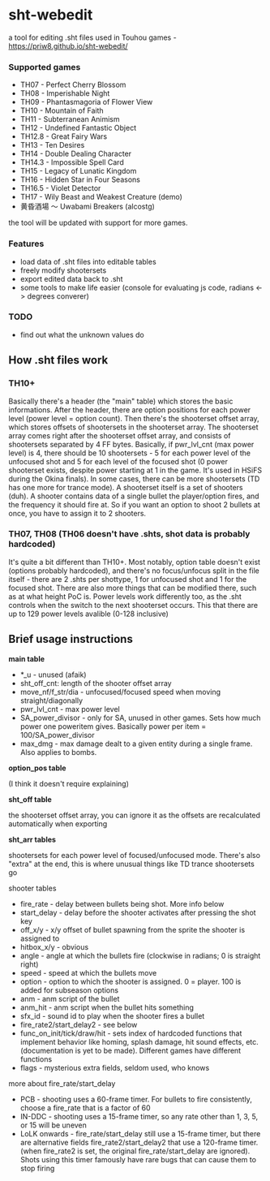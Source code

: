 ﻿# sht-webedit
a tool for editing .sht files used in Touhou games - https://priw8.github.io/sht-webedit/

### Supported games
- TH07 - Perfect Cherry Blossom
- TH08 - Imperishable Night
- TH09 - Phantasmagoria of Flower View
- TH10 - Mountain of Faith
- TH11 - Subterranean Animism
- TH12 - Undefined Fantastic Object
- TH12.8 - Great Fairy Wars
- TH13 - Ten Desires
- TH14 - Double Dealing Character
- TH14.3 - Impossible Spell Card
- TH15 - Legacy of Lunatic Kingdom
- TH16 - Hidden Star in Four Seasons
- TH16.5 - Violet Detector
- TH17 - Wily Beast and Weakest Creature (demo)
- 黄昏酒場 ～ Uwabami Breakers (alcostg)

the tool will be updated with support for more games.

### Features
- load data of .sht files into editable tables
- freely modify shootersets
- export edited data back to .sht
- some tools to make life easier (console for evaluating js code, radians <-> degrees converer)

### TODO
- find out what the unknown values do

## How .sht files work
### TH10+
Basically there's a header (the "main" table) which stores the basic informations. After the header, there are option positions for each power level (power level = option count). Then there's the shooterset offset array, which stores offsets of shootersets in the shooterset array. The shooterset array comes right after the shooterset offset array, and consists of shootersets separated by 4 FF bytes. Basically, if pwr_lvl_cnt (max power level) is 4, there should be 10 shootersets - 5 for each power level of the unfocused shot and 5 for each level of the focused shot (0 power shooterset exists, despite power starting at 1 in the game. It's used in HSiFS during the Okina finals). In some cases, there can be more shootersets (TD has one more for trance mode). A shooterset itself is a set of shooters (duh). A shooter contains data of a single bullet the player/option fires, and the frequency it should fire at. So if you want an option to shoot 2 bullets at once, you have to assign it to 2 shooters.

### TH07, TH08 (TH06 doesn't have .shts, shot data is probably hardcoded)
It's quite a bit different than TH10+. Most notably, option table doesn't exist (options probably hardcoded), and there's no focus/unfocus split in the file itself - there are 2 .shts per shottype, 1 for unfocused shot and 1 for the focused shot. There are also more things that can be modified there, such as at what height PoC is. Power levels work differently too, as the .sht controls when the switch to the next shooterset occurs. This that there are up to 129 power levels avalible (0-128 inclusive)

## Brief usage instructions
**main table**

- *_u - unused (afaik)
- sht\_off\_cnt: length of the shooter offset array
- move\_nf/f\_str/dia - unfocused/focused speed when moving straight/diagonally
- pwr\_lvl\_cnt - max power level
- SA_power_divisor - only for SA, unused in other games. Sets how much power one poweritem gives. Basically power per item = 100/SA_power_divisor
- max_dmg - max damage dealt to a given entity during a single frame. Also applies to bombs.

**option_pos table**

(I think it doesn't require explaining)

**sht_off table**

the shooterset offset array, you can ignore it as the offsets are recalculated automatically when exporting

**sht_arr tables**

shootersets for each power level of focused/unfocused mode. There's also "extra" at the end, this is where unusual things like TD trance shootersets go

shooter tables

- fire_rate - delay between bullets being shot. More info below
- start_delay - delay before the shooter activates after pressing the shot key
- off_x/y - x/y offset of bullet spawning from the sprite the shooter is assigned to
- hitbox_x/y - obvious
- angle - angle at which the bullets fire (clockwise in radians; 0 is straight right)
- speed - speed at which the bullets move
- option - option to which the shooter is assigned. 0 = player. 100 is added for subseason options
- anm - anm script of the bullet
- anm_hit - anm script when the bullet hits something
- sfx_id - sound id to play when the shooter fires a bullet
- fire_rate2/start_delay2 - see below
- func_on_init/tick/draw/hit - sets index of hardcoded functions that implement behavior like homing, splash damage, hit sound effects, etc. (documentation is yet to be made). Different games have different functions
- flags - mysterious extra fields, seldom used, who knows

more about fire_rate/start_delay

- PCB - shooting uses a 60-frame timer.  For bullets to fire consistently, choose a fire_rate that is a factor of 60
- IN-DDC - shooting uses a 15-frame timer, so any rate other than 1, 3, 5, or 15 will be uneven
- LoLK onwards - fire_rate/start_delay still use a 15-frame timer, but there are alternative fields fire_rate2/start_delay2 that use a 120-frame timer. (when fire_rate2 is set, the original fire_rate/start_delay are ignored).  Shots using this timer famously have rare bugs that can cause them to stop firing
